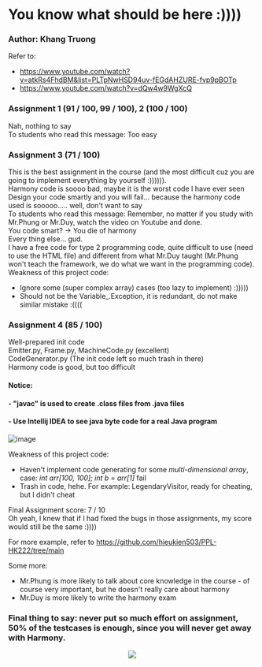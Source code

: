 # You know what should be here :))))
### Author: Khang Truong
Refer to: 
* <https://www.youtube.com/watch?v=atkRs4FhdBM&list=PLTpNwHSD94uv-fEGdAHZURE-fvp9pBOTp> 
* <https://www.youtube.com/watch?v=dQw4w9WgXcQ>

### Assignment 1 (91 / 100, 99 / 100), 2 (100 / 100)
Nah, nothing to say \
To students who read this message: Too easy 

### Assignment 3 (71 / 100)
This is the best assignment in the course (and the most difficult cuz you are going to implement everything by yourself :)))))). \
Harmony code is soooo bad, maybe it is the worst code I have ever seen \
Design your code smartly and you will fail... because the harmony code used is sooooo..... well, don't want to say \
To students who read this message: Remember, no matter if you study with Mr.Phung or Mr.Duy, watch the video on Youtube and done. \
You code smart? &#8594; You die of harmony \
Every thing else... gud. \
I have a free code for type 2 programming code, quite difficult to use (need to use the HTML file) and different from what Mr.Duy taught (Mr.Phung won't teach the framework, we do what we want in the programming code). \
Weakness of this project code: 
* Ignore some (super complex array) cases (too lazy to implement) :)))))
* Should not be the Variable_.Exception, it is redundant, do not make similar mistake :((((

### Assignment 4 (85 / 100)
Well-prepared init code \
Emitter.py, Frame.py, MachineCode.py (excellent) \
CodeGenerator.py (The init code left so much trash in there) \
Harmony code is good, but too difficult
#### Notice: 
####    - "javac" is used to create .class files from .java files
####    - Use Intellij IDEA to see java byte code for a real Java program
![image](https://github.com/khangtruong2252314/Freedom/assets/121275296/b0e33a90-6fb4-41ec-8aa1-4ae5df6f3b61)

Weakness of this project code: 
* Haven't implement code generating for some *multi-dimensional array*, case: *int arr[100, 100]; int b = arr[1]* fail
* Trash in code, hehe. For example: LegendaryVisitor, ready for cheating, but I didn't cheat 


Final Assignment score: 7 / 10 \
Oh yeah, I knew that if I had fixed the bugs in those assignments, my score would still be the same :)))) 

For more example, refer to <https://github.com/hieukien503/PPL-HK222/tree/main>

Some more:
* Mr.Phung is more likely to talk about core knowledge in the course - of course very important, but he doesn't really care about harmony
* Mr.Duy is more likely to write the harmony exam

### Final thing to say: never put so much effort on assignment, 50% of the testcases is enough, since you will never get away with Harmony.
<p align="center">
<img src="https://github.com/khangtruong2252314/Freedom/assets/121275296/d916601b-a42a-44ba-ab87-a204b6e0a456">
</p>

 
